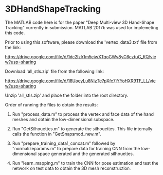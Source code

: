 # 3DHandShapeTracking

The MATLAB code here is for the paper "Deep Multi-view 3D Hand-Shape Tracking" currently in submission. MATLAB 2017b was used
for implemeting this code.

Prior to using this software, please download the 'vertex_data3.txt' file from the link: 

https://drive.google.com/file/d/1dc2lzlr1m5eiwXTqoGWv8yC6cztuC_KQ/view?usp=sharing

Download 'all_stls.zip' file from the following link:

https://drive.google.com/file/d/18UoeyLu8NizTe7pXfc7iYYoHXR9TF_LL/view?usp=sharing

Unzip 'all_stls.zip' and place the folder into the root directory.

Order of running the files to obtain the results:

1) Run "process_data.m" to process the vertex and face data of the hand meshes and obtain the low-dimensional subspace.
2) Run "GetSilhouettes.m" to generate the silhouettes. This file internally calls the function in "GetSnapsmod_new.m".

3) Run "prepare_training_data1_concat.m" followed by "normalizeparams.m" to prepare data for training CNN from the low-dimensional space generated and the generated silhouettes.

4) Run "learn_mapping.m" to train the CNN for pose estimation and test the network on test data to obtain the 3D mesh reconstruction. 
